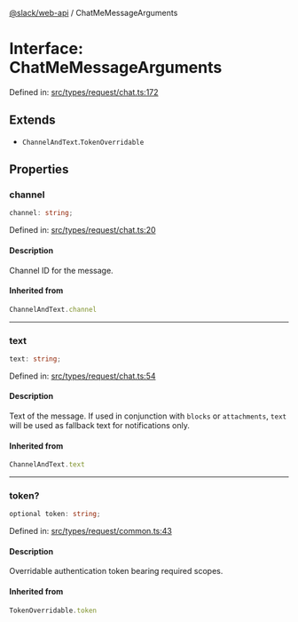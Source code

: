 [@slack/web-api](../index.md) / ChatMeMessageArguments

# Interface: ChatMeMessageArguments

Defined in: [src/types/request/chat.ts:172](https://github.com/slackapi/node-slack-sdk/blob/main/packages/web-api/src/types/request/chat.ts#L172)

## Extends

- `ChannelAndText`.`TokenOverridable`

## Properties

### channel

```ts
channel: string;
```

Defined in: [src/types/request/chat.ts:20](https://github.com/slackapi/node-slack-sdk/blob/main/packages/web-api/src/types/request/chat.ts#L20)

#### Description

Channel ID for the message.

#### Inherited from

```ts
ChannelAndText.channel
```

***

### text

```ts
text: string;
```

Defined in: [src/types/request/chat.ts:54](https://github.com/slackapi/node-slack-sdk/blob/main/packages/web-api/src/types/request/chat.ts#L54)

#### Description

Text of the message. If used in conjunction with `blocks` or `attachments`, `text` will be used
as fallback text for notifications only.

#### Inherited from

```ts
ChannelAndText.text
```

***

### token?

```ts
optional token: string;
```

Defined in: [src/types/request/common.ts:43](https://github.com/slackapi/node-slack-sdk/blob/main/packages/web-api/src/types/request/common.ts#L43)

#### Description

Overridable authentication token bearing required scopes.

#### Inherited from

```ts
TokenOverridable.token
```
